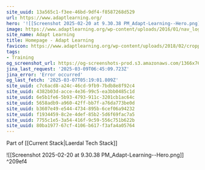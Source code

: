 ```yaml
---
site_uuid: 13a565c1-f3ee-46bd-9df4-f8587268d529
url: https://www.adaptlearning.org/
hero: '![[Screenshot 2025-02-20 at 9.30.38 PM_Adapt-Learning--Hero.png]]'
image: https://www.adaptlearning.org/wp-content/uploads/2016/01/nav_logo_white-alt-2-1.png
site_name: Adapt Learning
title: Homepage - Adapt Learning
favicon: https://www.adaptlearning.org/wp-content/uploads/2018/02/cropped-nav_logo_gold-192x192.png
tags:
- Training
og_screenshot_url: https://og-screenshots-prod.s3.amazonaws.com/1366x768/80/false/bc91c6c55e052a60cc203e20b9beb805f04d86c4ad49dedf9138d50e3cbe06ea.jpeg
jina_last_request: '2025-03-09T06:45:09.723Z'
jina_error: 'Error occurred'
og_last_fetch: '2025-03-07T05:19:01.809Z'
site_uuid: c7c6acd8-a24c-46cd-9fb9-7bdb8e8f92c4
site_uuid: 4382b03d-acce-4e36-99c5-ea3bb0485c1d
site_uuid: 6e5b1fe6-5b93-4793-911c-3201cb1ac64c
site_uuid: 5658adb9-a960-42ff-bb7f-a76da773be0d
site_uuid: b3607e49-e544-4734-895b-6cef06a94232
site_uuid: f1934459-8c2e-4def-85b2-5d6f69fac7a5
site_uuid: 7755c1e5-3a54-416f-9c59-556c751b622b
site_uuid: 80ba1977-67cf-4106-b617-f3afa4a05764
---
```

Part of [[Current Stack|Laerdal Tech Stack]]

<span query="get(hero)"></span>![[Screenshot 2025-02-20 at 9.30.38 PM_Adapt-Learning--Hero.png]]<span type="end"></span> ^209ef4
